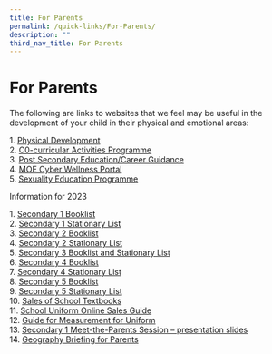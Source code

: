 ```yaml
---
title: For Parents
permalink: /quick-links/For-Parents/
description: ""
third_nav_title: For Parents
---
```

# For Parents

The following are links to websites that we feel may be useful in the development of your child in their physical and emotional areas:

1\.  [Physical Development](https://swisscottagesec.moe.edu.sg/quick-links/for-parents/physical-development/) <br>
2\.  [C0-curricular Activities Programme](https://swisscottagesec.moe.edu.sg/quick-links/for-parents/co-curricular-activities-programme/)  <br>
3\.  [Post Secondary Education/Career Guidance](https://swisscottagesec.moe.edu.sg/quick-links/for-parents/post-secondary-educationcareer-guidance/)  <br>
4\.  [MOE Cyber Wellness Portal](https://swisscottagesec.moe.edu.sg/quick-links/for-parents/moe-cyberwellness-portal/)  <br>
5\.  [Sexuality Education Programme](https://swisscottagesec.moe.edu.sg/swiss-experience/student-development-programme/sexuality-education/)

Information for 2023

1\.  [Secondary 1 Booklist](https://swisscottagesec.moe.edu.sg/wp-content/uploads/2022/12/2023-SCSS-Booklist-SECONDARY-1.pdf)  <br>
2\.  [Secondary 1 Stationary List](https://swisscottagesec.moe.edu.sg/wp-content/uploads/2022/12/2023-SCSS-Booklist-SEC1-Miscellaneous.pdf) <br> 
3\.  [Secondary 2 Booklist](/files/For%20parents/2023-Sec-2-Booklist.pdf)  <br>
4\.  [Secondary 2 Stationary List](/files/For%20parents/2023-SCSS-Booklist-SEC2-Miscellaneous.pdf) <br> 
5\.  [Secondary 3 Booklist and Stationary List](/files/For%20parents/2023-SCSS-Booklist-SEC3-Miscellaneous.pdf)<br> 6\.  [Secondary 4 Booklist](/files/For%20parents/2023-Sec-4-Booklists.pdf)  <br>
7\.  [Secondary 4 Stationary List](/files/For%20parents/2023-SCSS-Booklist-SEC4-Miscellaneous.pdf)  <br>
8\.  [Secondary 5 Booklist](/files/For%20parents/2023-SCSS-Booklist-SECONDARY-5NA.pdf)  <br>
9\.  [Secondary 5 Stationary List](/files/For%20parents/2023-SCSS-Booklist-SEC5-Miscellaneous.pdf)  <br>
10\.  [Sales of School Textbooks](/files/For%20parents/EZ-Stationery-Sale-of-Textbooks-2022-Yearend.pdf)<br>
11\.  [School Uniform Online Sales Guide](/files/For%20parents/Sales-of-School-Uniform-Info.pdf)<br>
12\.  [Guide for Measurement for Uniform](/files/For%20parents/2022-Guide-for-Measurement-for-Uniform.pdf)<br>
13\.  [Secondary 1 Meet-the-Parents Session – presentation slides](/files/For%20parents/2023-S1-MTP-Combined-Slides-vSchWebsite.pdf)<br>
14\.  [Geography Briefing for Parents](/files/For%20parents/2023-Geography-Briefing-For-Parents.pdf)